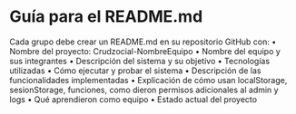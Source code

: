 # Guía para el README.md

Cada grupo debe crear un README.md en su repositorio GitHub con:
• Nombre del proyecto: Crudzocial-NombreEquipo
• Nombre del equipo y sus integrantes
• Descripción del sistema y su objetivo
• Tecnologías utilizadas
• Cómo ejecutar y probar el sistema
• Descripción de las funcionalidades implementadas
• Explicación de cómo usan localStorage, sesionStorage, funciones, como dieron
permisos adicionales al admin y logs
• Qué aprendieron como equipo
• Estado actual del proyecto